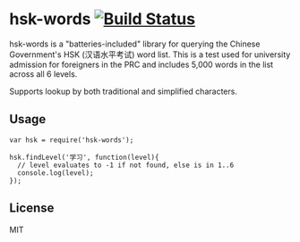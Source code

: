 # hsk-words [![Build Status](https://travis-ci.org/johnheroy/hsk-words.svg)](https://travis-ci.org/johnheroy/hsk-words)

hsk-words is a "batteries-included" library for querying the Chinese Government's HSK (汉语水平考试) word list. This is a test used for university admission for foreigners in the PRC and includes 5,000 words in the list across all 6 levels.

Supports lookup by both traditional and simplified characters.

## Usage

```
var hsk = require('hsk-words');

hsk.findLevel('学习', function(level){
  // level evaluates to -1 if not found, else is in 1..6
  console.log(level);
});

```

## License

MIT